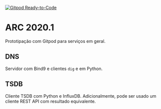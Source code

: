 [![Gitpod Ready-to-Code](https://img.shields.io/badge/Gitpod-Ready--to--Code-blue?logo=gitpod)](https://gitpod.io/#https://github.com/boidacarapreta/arc20201)

# ARC 2020.1

Prototipação com Gitpod para serviços em geral.

## DNS

Servidor com Bind9 e clientes `dig` e em Python.

## TSDB

Cliente TSDB com Python e InfluxDB. Adicionalmente, pode ser usado um cliente REST API com resultado equivalente.